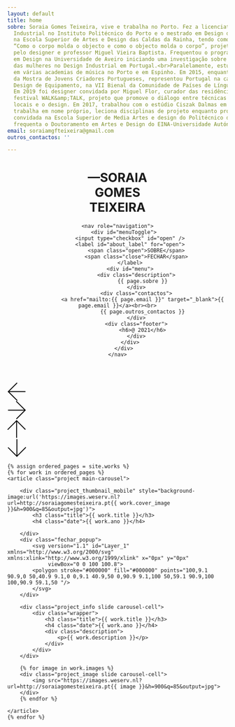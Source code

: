 ```yaml
---
layout: default
title: home
sobre: Soraia Gomes Teixeira, vive e trabalha no Porto. Fez a licenciatura em Design
  Industrial no Instituto Politécnico do Porto e o mestrado em Design de Produto
  na Escola Superior de Artes e Design das Caldas da Rainha, tendo como tema de trabalho
  “Como o corpo molda o objecto e como o objecto molda o corpo”, projeto orientado
  pelo designer e professor Miguel Vieira Baptista. Frequentou o programa doutoral
  em Design na Universidade de Aveiro iniciando uma investigação sobre a presença
  das mulheres no Design Industrial em Portugal.<br>Paralelamente, estudou clarinete
  em várias academias de música no Porto e em Espinho. Em 2015, enquanto finalista
  da Mostra de Jovens Criadores Portugueses, representou Portugal na categoria de
  Design de Equipamento, na VII Bienal da Comunidade de Países de Língua Portuguesa.
  Em 2019 foi designer convidada por Miguel Flor, curador das residências RARA do
  festival WALK&amp;TALK, projeto que promove o diálogo entre técnicas artesanais
  locais e o design. Em 2017, trabalhou com o estúdio Ciszak Dalmas em Madrid. <br>Atualmente,
  trabalha em nome próprio, leciona disciplinas de projeto enquanto professora assistente
  convidada na Escola Superior de Media Artes e design do Politécnico do Porto e
  frequenta o Doutoramento em Artes e Design do EINA-Universidade Autónoma de Barcelona.
email: soraiamgfteixeira@gmail.com
outros_contactos: ''

---
```

<header id="header">
	<h1>—SORAIA<br>GOMES<br>TEIXEIRA</h1>

	<nav role="navigation">
		<div id="menuToggle">
			<input type="checkbox" id="open" />
			<label id="about_label" for="open">
				<span class="open">SOBRE</span>
				<span class="close">FECHAR</span>
			</label>
			<div id="menu">
				<div class="description">
					{{ page.sobre }}
				</div>
				<div class="contactos">
					<a href="mailto:{{ page.email }}" target="_blank">{{ page.email }}</a><br><br>
					{{ page.outros_contactos }}
				</div>
				<div class="footer">
					<h6>@ 2021</h6>
				</div>
			</div>
		</div>
	</nav>

</header>



<div id="main_slider_navigation">
	<div id="arrow_left" class="arrow" onclick="prevSlideHorizontal(event)">
		<svg width="43" height="43" viewBox="0 0 43 43" fill="none" xmlns="http://www.w3.org/2000/svg">
		<line x1="41.465" y1="21.8244" x2="1.90633" y2="21.8244" stroke="black" stroke-width="2"/>
		<line x1="1.49394" y1="22.4938" x2="22.3143" y2="1.67348" stroke="black" stroke-width="2"/>
		<line x1="1.88673" y1="21.4725" x2="22.7071" y2="42.2928" stroke="black" stroke-width="2"/>
		</svg>
	</div>
	<div id="arrow_right" class="arrow" onclick="nextSlideHorizontal(event)">
		<svg width="43" height="43" viewBox="0 0 43 43" fill="none" xmlns="http://www.w3.org/2000/svg">
		<line x1="1.53485" y1="21.1755" x2="41.0935" y2="21.1755" stroke="black" stroke-width="2"/>
		<line x1="41.5059" y1="20.5061" x2="20.6856" y2="41.3265" stroke="black" stroke-width="2"/>
		<line x1="41.1131" y1="21.5275" x2="20.2928" y2="0.707109" stroke="black" stroke-width="2"/>
		</svg>
	</div>
	<div id="arrow_top" class="arrow">
		<svg width="43" height="43" viewBox="0 0 43 43" fill="none" xmlns="http://www.w3.org/2000/svg">
		<line x1="21.1755" y1="41.5996" x2="21.1755" y2="2.04092" stroke="black" stroke-width="2"/>
		<line x1="20.5061" y1="1.62853" x2="41.3265" y2="22.4489" stroke="black" stroke-width="2"/>
		<line x1="21.5275" y1="2.02132" x2="0.707107" y2="22.8417" stroke="black" stroke-width="2"/>
		</svg>
	</div>
	<div id="arrow_bottom" class="arrow">
		<svg width="43" height="43" viewBox="0 0 43 43" fill="none" xmlns="http://www.w3.org/2000/svg">
		<line x1="21.8245" y1="1.48993" x2="21.8245" y2="41.0486" stroke="black" stroke-width="2"/>
		<line x1="22.4939" y1="41.461" x2="1.67355" y2="20.6407" stroke="black" stroke-width="2"/>
		<line x1="21.4725" y1="41.0682" x2="42.2929" y2="20.2479" stroke="black" stroke-width="2"/>
		</svg>
	</div>
</div>



<main id="main_wrapper">


	{% assign ordered_pages = site.works %}
	{% for work in ordered_pages %}
	<article class="project main-carousel">

		<div class="project_thumbnail_mobile" style="background-image:url('https://images.weserv.nl?url=http://soraiagomesteixeira.pt{{ work.cover_image }}&h=900&q=85&output=jpg')">
			<h3 class="title">{{ work.title }}</h3>
			<h4 class="date">{{ work.ano }}</h4>

		</div>
		<div class="fechar_popup">
			<svg version="1.1" id="Layer_1" xmlns="http://www.w3.org/2000/svg" xmlns:xlink="http://www.w3.org/1999/xlink" x="0px" y="0px"
				 viewBox="0 0 100 100.8">
			<polygon stroke="#000000" fill="#000000" points="100,9.1 90.9,0 50,40.9 9.1,0 0,9.1 40.9,50 0,90.9 9.1,100 50,59.1 90.9,100 100,90.9 59.1,50 "/>
			</svg>
		</div>

		<div class="project_info slide carousel-cell">
			<div class="wrapper">
				<h3 class="title">{{ work.title }}</h3>
				<h4 class="date">{{ work.ano }}</h4>
				<div class="description">
					<p>{{ work.description }}</p>
				</div>
			</div>
		</div>

		{% for image in work.images %}
		<div class="project_image slide carousel-cell">
			<img src="https://images.weserv.nl?url=http://soraiagomesteixeira.pt{{ image }}&h=900&q=85&output=jpg">
		</div>
		{% endfor %}

	</article>
	{% endfor %}


</main>


<script type="text/javascript" src="https://cdn.jsdelivr.net/npm/slick-carousel@1.8.1/slick/slick.min.js"></script>
<script type="text/javascript" src="https://unpkg.com/flickity@2.2.2/dist/flickity.pkgd.min.js"></script>